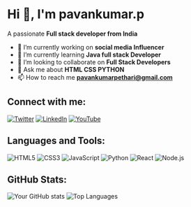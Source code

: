 # Hi 👋, I'm pavankumar.p
A passionate **Full stack developer from India**

- 🔭 I’m currently working on **social media Influencer**
- 🌱 I’m currently learning **Java full stack Developer**
- 👯 I’m looking to collaborate on **Full Stack Developers**
- 💬 Ask me about **HTML CSS PYTHON**
- 📫 How to reach me **pavankumarpethari@gmail.com**

## Connect with me:
[![Twitter](https://img.shields.io/badge/Twitter-blue?style=for-the-badge&logo=twitter)](https://twitter.com/pavanpethari)
[![LinkedIn](https://img.shields.io/badge/LinkedIn-blue?style=for-the-badge&logo=linkedin)](https://linkedin.com/in/pavanpethari)
[![YouTube](https://img.shields.io/badge/YouTube-red?style=for-the-badge&logo=youtube)](https://youtube.com/pavanpethari)

## Languages and Tools:
![HTML5](https://img.shields.io/badge/-HTML5-E34F26?logo=html5&logoColor=white&style=flat)
![CSS3](https://img.shields.io/badge/-CSS3-1572B6?logo=css3&logoColor=white&style=flat)
![JavaScript](https://img.shields.io/badge/-JavaScript-F7DF1E?logo=javascript&logoColor=black&style=flat)
![Python](https://img.shields.io/badge/-Python-3776AB?logo=python&logoColor=white&style=flat)
![React](https://img.shields.io/badge/-React-61DAFB?logo=react&logoColor=black&style=flat)
![Node.js](https://img.shields.io/badge/-Node.js-339933?logo=node.js&logoColor=white&style=flat)

## GitHub Stats:
![Your GitHub stats](https://github-readme-stats.vercel.app/api?username=yourusername&show_icons=true&theme=radical)
![Top Languages](https://github-readme-stats.vercel.app/api/top-langs/?username=yourusername&layout=compact&theme=radical)
